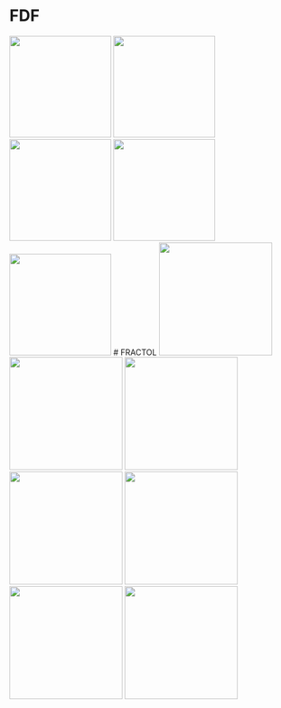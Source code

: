 # FDF
<img src="https://github.com/svelhinh/42_stages/blob/master/images/fdf/europe.png" width="180">
<img src="https://github.com/svelhinh/42_stages/blob/master/images/fdf/joconde.png" width="180">
<img src="https://github.com/svelhinh/42_stages/blob/master/images/fdf/julia.png" width="180">
<img src="https://github.com/svelhinh/42_stages/blob/master/images/fdf/mandelbrot.png" width="180">
<img src="https://github.com/svelhinh/42_stages/blob/master/images/fdf/sergio.png" width="180">
# FRACTOL
<img src="https://github.com/svelhinh/42_stages/blob/master/images/fractol/mandelbrot.png" width="200">
<img src="https://github.com/svelhinh/42_stages/blob/master/images/fractol/julia.png" width="200">
<img src="https://github.com/svelhinh/42_stages/blob/master/images/fractol/eye.png" width="200">
<img src="https://github.com/svelhinh/42_stages/blob/master/images/fractol/illuminati.png" width="200">
<img src="https://github.com/svelhinh/42_stages/blob/master/images/fractol/salad.png" width="200">
<img src="https://github.com/svelhinh/42_stages/blob/master/images/fractol/star.png" width="200">
<img src="https://github.com/svelhinh/42_stages/blob/master/images/fractol/waterdrop.png" width="200">
